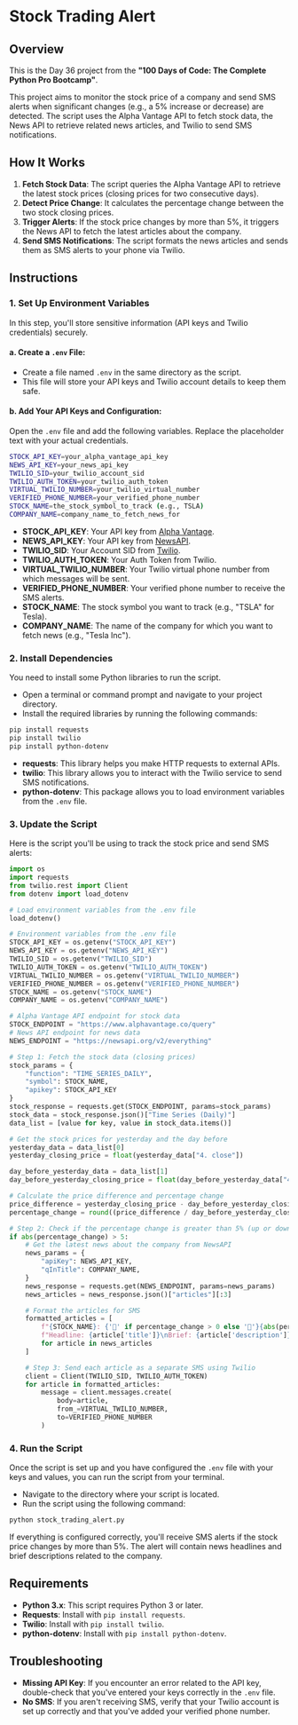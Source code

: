 
# **Stock Trading Alert**

## **Overview**

This is the Day 36 project from the **"100 Days of Code: The Complete Python Pro Bootcamp"**.

This project aims to monitor the stock price of a company and send SMS alerts when significant changes (e.g., a 5% increase or decrease) are detected. The script uses the Alpha Vantage API to fetch stock data, the News API to retrieve related news articles, and Twilio to send SMS notifications.

## **How It Works**

1. **Fetch Stock Data**: The script queries the Alpha Vantage API to retrieve the latest stock prices (closing prices for two consecutive days).
2. **Detect Price Change**: It calculates the percentage change between the two stock closing prices.
3. **Trigger Alerts**: If the stock price changes by more than 5%, it triggers the News API to fetch the latest articles about the company.
4. **Send SMS Notifications**: The script formats the news articles and sends them as SMS alerts to your phone via Twilio.

## **Instructions**

### **1. Set Up Environment Variables**

In this step, you'll store sensitive information (API keys and Twilio credentials) securely.

#### a. **Create a `.env` File:**

* Create a file named `.env` in the same directory as the script.
* This file will store your API keys and Twilio account details to keep them safe.

#### b. **Add Your API Keys and Configuration:**

Open the `.env` file and add the following variables. Replace the placeholder text with your actual credentials.

```bash
STOCK_API_KEY=your_alpha_vantage_api_key
NEWS_API_KEY=your_news_api_key
TWILIO_SID=your_twilio_account_sid
TWILIO_AUTH_TOKEN=your_twilio_auth_token
VIRTUAL_TWILIO_NUMBER=your_twilio_virtual_number
VERIFIED_PHONE_NUMBER=your_verified_phone_number
STOCK_NAME=the_stock_symbol_to_track (e.g., TSLA)
COMPANY_NAME=company_name_to_fetch_news_for 
```

* **STOCK\_API\_KEY**: Your API key from [Alpha Vantage](https://www.alphavantage.co/support/#api-key).
* **NEWS\_API\_KEY**: Your API key from [NewsAPI](https://newsapi.org/).
* **TWILIO\_SID**: Your Account SID from [Twilio](https://www.twilio.com/).
* **TWILIO\_AUTH\_TOKEN**: Your Auth Token from Twilio.
* **VIRTUAL\_TWILIO\_NUMBER**: Your Twilio virtual phone number from which messages will be sent.
* **VERIFIED\_PHONE\_NUMBER**: Your verified phone number to receive the SMS alerts.
* **STOCK\_NAME**: The stock symbol you want to track (e.g., "TSLA" for Tesla).
* **COMPANY\_NAME**: The name of the company for which you want to fetch news (e.g., "Tesla Inc").

### **2. Install Dependencies**

You need to install some Python libraries to run the script.

* Open a terminal or command prompt and navigate to your project directory.
* Install the required libraries by running the following commands:

```bash
pip install requests
pip install twilio
pip install python-dotenv
```

* **requests**: This library helps you make HTTP requests to external APIs.
* **twilio**: This library allows you to interact with the Twilio service to send SMS notifications.
* **python-dotenv**: This package allows you to load environment variables from the `.env` file.

### **3. Update the Script**

Here is the script you'll be using to track the stock price and send SMS alerts:

```python
import os
import requests
from twilio.rest import Client
from dotenv import load_dotenv

# Load environment variables from the .env file
load_dotenv()

# Environment variables from the .env file
STOCK_API_KEY = os.getenv("STOCK_API_KEY")
NEWS_API_KEY = os.getenv("NEWS_API_KEY")
TWILIO_SID = os.getenv("TWILIO_SID")
TWILIO_AUTH_TOKEN = os.getenv("TWILIO_AUTH_TOKEN")
VIRTUAL_TWILIO_NUMBER = os.getenv("VIRTUAL_TWILIO_NUMBER")
VERIFIED_PHONE_NUMBER = os.getenv("VERIFIED_PHONE_NUMBER")
STOCK_NAME = os.getenv("STOCK_NAME")
COMPANY_NAME = os.getenv("COMPANY_NAME")

# Alpha Vantage API endpoint for stock data
STOCK_ENDPOINT = "https://www.alphavantage.co/query"
# News API endpoint for news data
NEWS_ENDPOINT = "https://newsapi.org/v2/everything"

# Step 1: Fetch the stock data (closing prices)
stock_params = {
    "function": "TIME_SERIES_DAILY",
    "symbol": STOCK_NAME,
    "apikey": STOCK_API_KEY
}
stock_response = requests.get(STOCK_ENDPOINT, params=stock_params)
stock_data = stock_response.json()["Time Series (Daily)"]
data_list = [value for key, value in stock_data.items()]

# Get the stock prices for yesterday and the day before
yesterday_data = data_list[0]
yesterday_closing_price = float(yesterday_data["4. close"])

day_before_yesterday_data = data_list[1]
day_before_yesterday_closing_price = float(day_before_yesterday_data["4. close"])

# Calculate the price difference and percentage change
price_difference = yesterday_closing_price - day_before_yesterday_closing_price
percentage_change = round((price_difference / day_before_yesterday_closing_price) * 100)

# Step 2: Check if the percentage change is greater than 5% (up or down)
if abs(percentage_change) > 5:
    # Get the latest news about the company from NewsAPI
    news_params = {
        "apiKey": NEWS_API_KEY,
        "qInTitle": COMPANY_NAME,
    }
    news_response = requests.get(NEWS_ENDPOINT, params=news_params)
    news_articles = news_response.json()["articles"][:3]

    # Format the articles for SMS
    formatted_articles = [
        f"{STOCK_NAME}: {'🔺' if percentage_change > 0 else '🔻'}{abs(percentage_change)}%\n"
        f"Headline: {article['title']}\nBrief: {article['description']}" 
        for article in news_articles
    ]

    # Step 3: Send each article as a separate SMS using Twilio
    client = Client(TWILIO_SID, TWILIO_AUTH_TOKEN)
    for article in formatted_articles:
        message = client.messages.create(
            body=article,
            from_=VIRTUAL_TWILIO_NUMBER,
            to=VERIFIED_PHONE_NUMBER
        )
```

### **4. Run the Script**

Once the script is set up and you have configured the `.env` file with your keys and values, you can run the script from your terminal.

* Navigate to the directory where your script is located.
* Run the script using the following command:

```bash
python stock_trading_alert.py
```

If everything is configured correctly, you'll receive SMS alerts if the stock price changes by more than 5%. The alert will contain news headlines and brief descriptions related to the company.

## **Requirements**

* **Python 3.x**: This script requires Python 3 or later.
* **Requests**: Install with `pip install requests`.
* **Twilio**: Install with `pip install twilio`.
* **python-dotenv**: Install with `pip install python-dotenv`.

## **Troubleshooting**

* **Missing API Key**: If you encounter an error related to the API key, double-check that you've entered your keys correctly in the `.env` file.
* **No SMS**: If you aren't receiving SMS, verify that your Twilio account is set up correctly and that you've added your verified phone number.

